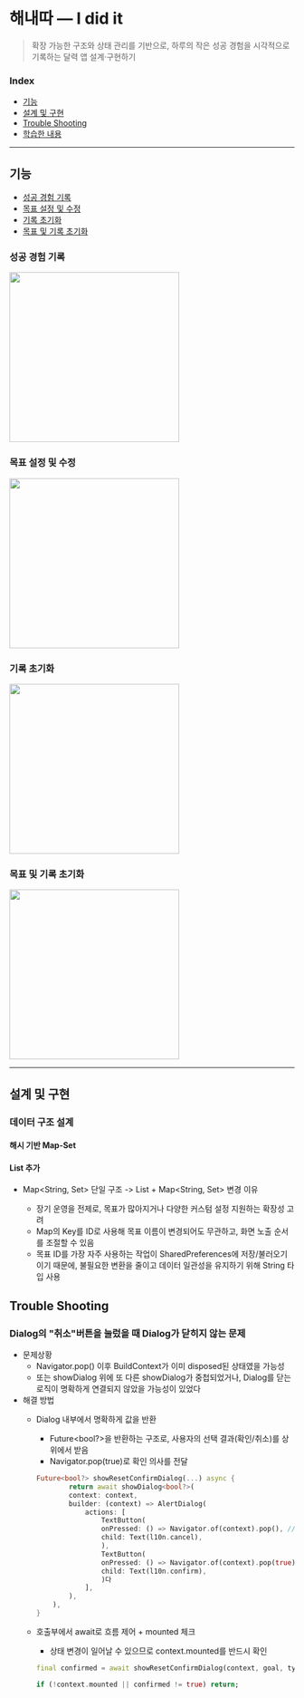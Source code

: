 # 해내따 — I did it

> 확장 가능한 구조와 상태 관리를 기반으로, 하루의 작은 성공 경험을 시각적으로 기록하는 달력 앱 설계·구현하기

### Index

- [기능](#기능)
- [설계 및 구현](#설계-및-구현)
- [Trouble Shooting](#Trouble-Shooting)
- [학습한 내용](#관련-학습-내용)

---

## 기능

- [성공 경험 기록](#성공-경험-기록)
- [목표 설정 및 수정](#목표-설정-및-수정)
- [기록 초기화](#기록-초기화)
- [목표 및 기록 초기화](#목표-및-기록-초기화)


### 성공 경험 기록

<img src="https://github.com/user-attachments/assets/79c7e5db-2064-449b-bd4c-27a36811c6d5" width="300"/>


### 목표 설정 및 수정

 <img src="https://github.com/user-attachments/assets/6eeabad9-9587-4fc6-9209-65936f881d6d" width="300"/>


### 기록 초기화

 <img src="https://github.com/user-attachments/assets/a12f8610-33a9-4820-afd7-ac15e963857f" width="300"/>


### 목표 및 기록 초기화

 <img src="https://github.com/user-attachments/assets/1d021682-8eea-4e41-96bc-6bdbc8005427" width="300"/>

 
---

## 설계 및 구현

### 데이터 구조 설계
#### 해시 기반 Map-Set 

#### List<Goal> 추가 
- Map<String, Set<DateTime>> 단일 구조 -> List<Goal> + Map<String, Set<DateTime>> 변경 이유
    - 장기 운영을 전제로, 목표가 많아지거나 다양한 커스텀 설정 지원하는 확장성 고려 
    - Map의 Key를 ID로 사용해 목표 이름이 변경되어도 무관하고, 화면 노출 순서를 조절할 수 있음
    - 목표 ID를 가장 자주 사용하는 작업이 SharedPreferences에 저장/불러오기이기 때문에, 불필요한 변환을 줄이고 데이터 일관성을 유지하기 위해 String 타입 사용


## Trouble Shooting

### Dialog의 "취소"버튼을 눌렀을 때 Dialog가 닫히지 않는 문제  

- 문제상황  
  - Navigator.pop() 이후 BuildContext가 이미 disposed된 상태였을 가능성 
  - 또는 showDialog 위에 또 다른 showDialog가 중첩되었거나, Dialog를 닫는 로직이 명확하게 연결되지 않았을 가능성이 있었다
- 해결 방법
  - Dialog 내부에서 명확하게 값을 반환
    - Future<bool?>을 반환하는 구조로, 사용자의 선택 결과(확인/취소)를 상위에서 받음 
    - Navigator.pop(true)로 확인 의사를 전달

    ``` dart
    Future<bool?> showResetConfirmDialog(...) async {
            return await showDialog<bool?>(
            context: context,
            builder: (context) => AlertDialog(
                actions: [
                    TextButton(
                    onPressed: () => Navigator.of(context).pop(), // 취소
                    child: Text(l10n.cancel),
                    ),
                    TextButton(
                    onPressed: () => Navigator.of(context).pop(true), // 확인 
                    child: Text(l10n.confirm),
                    )다
                ],
            ),
        ),
    }
    ```
  - 호출부에서 await로 흐름 제어 + mounted 체크
    - 상태 변경이 일어날 수 있으므로 context.mounted를 반드시 확인

    ``` dart
    final confirmed = await showResetConfirmDialog(context, goal, type);

    if (!context.mounted || confirmed != true) return;
    ```
